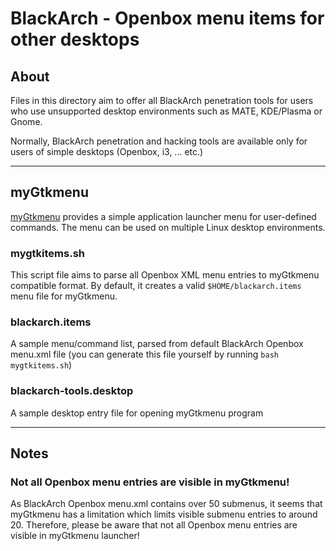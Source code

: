 # BlackArch - Openbox menu items for other desktops

## About

Files in this directory aim to offer all BlackArch penetration tools for users who use unsupported desktop environments such as MATE, KDE/Plasma or Gnome.

Normally, BlackArch penetration and hacking tools are available only for users of simple desktops (Openbox, i3, ... etc.)

-----------------------

## myGtkmenu

[myGtkmenu](https://sites.google.com/site/jvinla/mygtkmenu) provides a simple application launcher menu for user-defined commands. The menu can be used on multiple Linux desktop environments.

### mygtkitems.sh

This script file aims to parse all Openbox XML menu entries to myGtkmenu compatible format. By default, it creates a valid `$HOME/blackarch.items` menu file for myGtkmenu.

### blackarch.items

A sample menu/command list, parsed from default BlackArch Openbox menu.xml file (you can generate this file yourself by running `bash mygtkitems.sh`)

### blackarch-tools.desktop

A sample desktop entry file for opening myGtkmenu program

-----------------------

## Notes

### Not all Openbox menu entries are visible in myGtkmenu!

As BlackArch Openbox menu.xml contains over 50 submenus, it seems that myGtkmenu has a limitation which limits visible submenu entries to around 20. Therefore, please be aware that not all Openbox menu entries are visible in myGtkmenu launcher!
